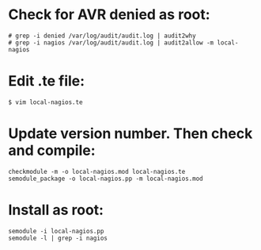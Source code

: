 # Check for AVR denied as root:

```
# grep -i denied /var/log/audit/audit.log | audit2why
# grep -i nagios /var/log/audit/audit.log | audit2allow -m local-nagios
```

# Edit .te file:

```
$ vim local-nagios.te
```

# Update version number. Then check and compile:

```
checkmodule -m -o local-nagios.mod local-nagios.te
semodule_package -o local-nagios.pp -m local-nagios.mod
```

# Install as root:

```
semodule -i local-nagios.pp
semodule -l | grep -i nagios
```

